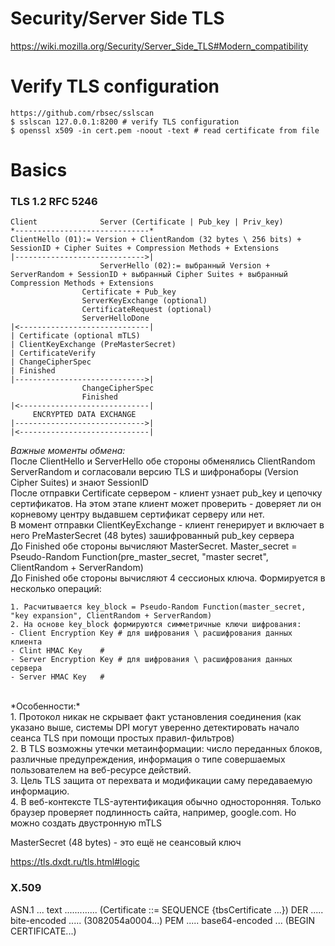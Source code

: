 # Security/Server Side TLS
https://wiki.mozilla.org/Security/Server_Side_TLS#Modern_compatibility

# Verify TLS configuration
```
https://github.com/rbsec/sslscan
$ sslscan 127.0.0.1:8200 # verify TLS configuration
$ openssl x509 -in cert.pem -noout -text # read certificate from file 

```

# Basics

### TLS 1.2 RFC 5246
```
Client				Server (Certificate | Pub_key | Priv_key)
*------------------------------*
ClientHello (01):= Version + ClientRandom (32 bytes \ 256 bits) + SessionID + Cipher Suites + Compression Methods + Extensions
|----------------------------->|
	    			ServerHello (02):= выбранный Version + ServerRandom + SessionID + выбранный Cipher Suites + выбранный Compression Methods + Extensions
				Certificate + Pub_key
		 		ServerKeyExchange (optional)
				CertificateRequest (optional)
				ServerHelloDone
|<-----------------------------|
| Certificate (optional mTLS)
| ClientKeyExchange (PreMasterSecret)
| CertificateVerify
| ChangeCipherSpec
| Finished  
|----------------------------->|
				ChangeCipherSpec
				Finished
|<-----------------------------|
     ENCRYPTED DATA EXCHANGE
|----------------------------->|
|<-----------------------------|
```

*Важные моменты обмена:*<br>
После ClientHello и ServerHello обе стороны обменялись ClientRandom ServerRandom и согласовали версию TLS и шифронаборы (Version Cipher Suites) и знают SessionID<br>
После отправки Certificate сервером - клиент узнает pub_key и цепочку сертификатов. На этом этапе клиент может проверить - доверяет ли он корневому центру выдавшем сертификат серверу или нет.<br>
В момент отправки ClientKeyExchange - клиент генерирует и включает в него PreMasterSecret (48 bytes) зашифрованный pub_key сервера<br> 
До Finished обе стороны вычисляют MasterSecret. Master_secret = Pseudo-Random Function(pre_master_secret, "master secret", ClientRandom + ServerRandom)<br> 
До Finished обе стороны вычисляют 4 сессионых ключа. Формируется в несколько операций:<br>
```
1. Расчитывается key_block = Pseudo-Random Function(master_secret, "key expansion", ClientRandom + ServerRandom)
2. На основе key_block формируются симметричные ключи шифрования:
- Client Encryption Key # для шифрования \ расшифрования данных клиента
- Clint HMAC Key 	# 
- Server Encryption Key # для шифрования \ расшифрования данных сервера
- Server HMAC Key	# 
```

<br>
*Особенности:*<br>
1. Протокол никак не скрывает факт установления соединения (как указано выше, системы DPI могут уверенно детектировать начало сеанса TLS при помощи простых правил-фильтров)<br>
2. В TLS возможны утечки метаинформации: число переданных блоков, различные предупреждения, информация о типе совершаемых пользователем на веб-ресурсе действий. <br>
3. Цель TLS защита от перехвата и модификации саму передаваемую информацию.<br>
4. В веб-контексте TLS-аутентификация обычно односторонняя. Только браузер проверяет подлинность сайта, например, google.com. Но можно создать двустронную mTLS<br>


MasterSecret (48 bytes) - это ещё не сеансовый ключ

https://tls.dxdt.ru/tls.html#logic

### X.509
ASN.1 ... text ............. (Certificate ::= SEQUENCE {tbsCertificate ...})
DER ..... bite-encoded ..... (3082054a0004...)
PEM ..... base64-encoded ... (BEGIN CERTIFICATE...)
